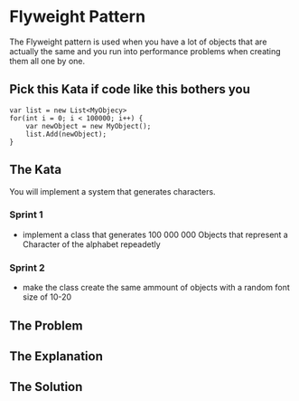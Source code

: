 # Flyweight Pattern
The Flyweight pattern is used when you have a lot of objects that are actually the same and you run into performance problems when creating them all one by one.

## Pick this Kata if code like this bothers you
```
var list = new List<MyObjecy>
for(int i = 0; i < 100000; i++) {
    var newObject = new MyObject();
    list.Add(newObject);
}
```

## The Kata
You will implement a system that generates characters.

### Sprint 1
- implement a class that generates 100 000 000 Objects that represent a Character of the alphabet repeadetly

### Sprint 2
- make the class create the same ammount of objects with a random font size of 10-20


## The Problem

## The Explanation

## The Solution